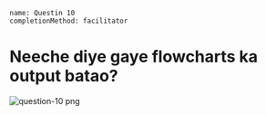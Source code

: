 ```ngMeta
name: Questin 10
completionMethod: facilitator
```

# Neeche diye gaye flowcharts ka output batao?

![question-10 png](https://storage.googleapis.com/ng-curriculum-images/python-flowcharts/nested-loop-worksheet/5.9-question10.png)


